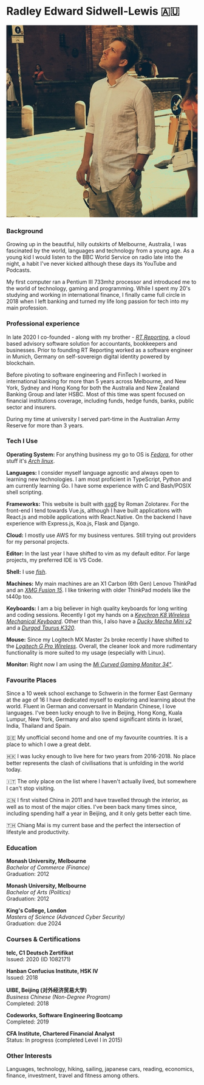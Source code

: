 # Radley Edward Sidwell-Lewis 🇦🇺

![about-author](../assets/about-author-001.jpeg)

### Background

Growing up in the beautiful, hilly outskirts of Melbourne, Australia, I was fascinated by the world, languages and technology from a young age. As a young kid I would listen to the BBC World Service on radio late into the night, a habit I've never kicked although these days its YouTube and Podcasts. 

My first computer ran a Pentium III 733mhz processor and introduced me to the world of technology, gaming and programming. While I spent my 20's studying and working in international finance, I finally came full circle in 2018 when I left banking and turned my life long passion for tech into my main profession.

### Professional experience

In late 2020 I co-founded - along with my brother - _[RT Reporting](https://www.rtreporting.com)_, a cloud based advisory software solution for accountants, bookkeepers and businesses. Prior to founding RT Reporting worked as a software engineer in Munich, Germany on self-sovereign digital identity powered by blockchain. 

Before pivoting to software engineering and FinTech I worked in international banking for more than 5 years across Melbourne, and New York, Sydney and Hong Kong for both the Australia and New Zealand Banking Group and later HSBC. Most of this time was spent focused on financial institutions coverage, including funds, hedge funds, banks, public sector and insurers. 

During my time at university I served part-time in the Australian Army Reserve for more than 3 years.

### Tech I Use

**Operating System:** For anything business my go to OS is _[Fedora](https://getfedora.org/)_, for other stuff it's _[Arch linux](https://archlinux.org/)_.

**Languages:** I consider myself language agnostic and always open to learning new technologies. I am most proficient in TypeScript, Python and am currently learning Go. I have some experience with C and Bash/POSIX shell scripting.

**Frameworks:** This website is built with _[ssg6](https://romanzolotarev.com/ssg.html)_ by Roman Zolotarev. For the front-end I tend towards Vue.js, although I have built applications with React.js and mobile applications with React.Native. On the backend I have experience with Express.js, Koa.js, Flask and Django. 

**Cloud:** I mostly use AWS for my business ventures. Still trying out providers for my personal projects.

**Editor:** In the last year I have shifted to vim as my default editor. For large projects, my preferred IDE is VS Code.

**Shell:** I use _[fish](https://fishshell.com)_. 

**Machines:** My main machines are an X1 Carbon (6th Gen) Lenovo ThinkPad and an _[XMG Fusion 15](https://www.xmg.gg/en/xmg-fusion-15-l19)_. I like tinkering with older ThinkPad models like the t440p too.

**Keyboards:** I am a big believer in high quality keyboards for long writing and coding sessions. Recently I got my hands on a _[Keychron K8 Wireless Mechanical Keyboard](https://www.keychron.com/products/keychron-k8-tenkeyless-wireless-mechanical-keyboard?utm_campaign=shipping-confirmation-email&utm_medium=email&utm_source=OrderlyEmails&utm_content=product)_. Other than this, I also have a _[Ducky Mecha Mini v2](https://mechanicalkeyboards.com/shop/index.php?l=product_detail&p=5593)_ and a _[Durgod Taurus K320](https://www.amazon.com/DURGOD-Mechanical-Keyboard-Interface-Anti-Ghosting/dp/B078HFTTYK)_.

**Mouse:** Since my Logitech MX Master 2s broke recently I have shifted to the _[Logitech G Pro Wireless](https://www.rtings.com/mouse/reviews/logitech/g-pro-wireless)_. Overall, the cleaner look and more rudimentary functionality is more suited to my usage (especially with Linux).

**Monitor:** Right now I am using the _[Mi Curved Gaming Monitor 34"](https://www.mi.com/th/monitor34)_.

### Favourite Places

Since a 10 week school exchange to Schwerin in the former East Germany at the age of 16 I have dedicated myself to exploring and learning about the world. Fluent in German and conversant in Mandarin Chinese, I love languages. I've been lucky enough to live in Beijing, Hong Kong, Kuala Lumpur, New York, Germany and also spend significant stints in Israel, India, Thailand and Spain. 

🇩🇪 My unofficial second home and one of my favourite countries. It is a place to which I owe a great debt.

🇭🇰 I was lucky enough to live here for two years from 2016-2018. No place better represents the clash of civilisations that is unfolding in the world today.

🇮🇹 The only place on the list where I haven't actually lived, but somewhere I can't stop visiting.

🇨🇳 I first visited China in 2011 and have travelled through the interior, as well as to most of the major cities. I've been back many times since, including spending half a year in Beijing, and it only gets better each time.

🇹🇭 Chiang Mai is my current base and the perfect the intersection of lifestyle and productivity.

### Education

**Monash University, Melbourne**  
*Bachelor of Commerce (Finance)*  
Graduation: 2012 

**Monash University, Melbourne**  
*Bachelor of Arts (Politics)*  
Graduation: 2012 

**King's College, London**  
*Masters of Science (Advanced Cyber Security)*  
Graduation: due 2024  

### Courses & Certifications

**telc, C1 Deutsch Zertifikat**  
Issued: 2020 (ID 1082171)  

**Hanban Confucius Institute, HSK IV**  
Issued: 2018  

**UIBE, Beijing (对外经济贸易大学)**  
*Business Chinese (Non-Degree Program)*  
Completed: 2018  

**Codeworks, Software Engineering Bootcamp**  
Completed: 2019  

**CFA Institute, Chartered Financial Analyst**  
Status: In progress (completed Level I in 2015)

### Other Interests

Languages, technology, hiking, sailing, japanese cars, reading, economics, finance, investment, travel and fitness among others.

